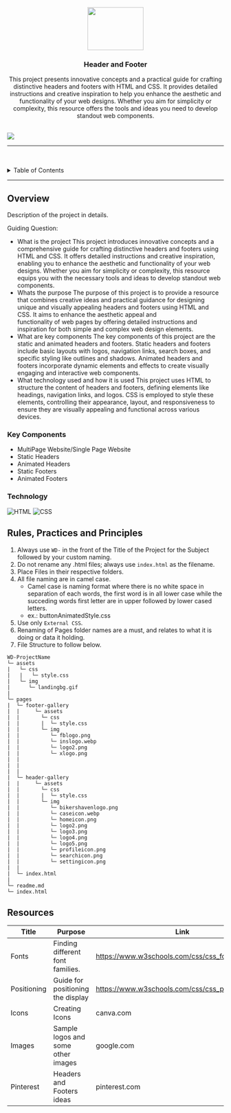 <a name="readme-top">

<br/>

<br />
<div align="center">
  <a href="https://github.com/neilll24/">
  <!-- TODO: If you want to add logo or banner you can add it here -->
    <img src= alt="Nyebe" width="130" height="100">
  </a>
<!-- TODO: Change Title to the name of the title of your Project -->
  <h3 align="center">Header and Footer</h3>
</div>
<!-- TODO: Make a short description -->
<div align="center">
  This project presents innovative concepts and a practical guide for crafting distinctive headers and footers with HTML and CSS. It provides detailed instructions and creative inspiration to help you enhance the aesthetic and functionality of your web designs. Whether you aim for simplicity or complexity, this resource offers the tools and ideas you need to develop standout web components.
</div>

<br />

<!-- TODO: Change the zyx-0314 into your github username  -->
<!-- TODO: Change the WD-Template-Project into the same name of your folder -->
![](https://visit-counter.vercel.app/counter.png?page=neilll24/WD---Seatwork-3)

---

<br />
<br />

<!-- TODO: If you want to add more layers for your readme -->
<details>
  <summary>Table of Contents</summary>
  <ol>
    <li>
      <a href="#overview">Overview</a>
      <ol>
        <li>
          <a href="#key-components">Key Components</a>
        </li>
        <li>
          <a href="#technology">Technology</a>
        </li>
      </ol>
    </li>
    <li>
      <a href="#rule,-practices-and-principles">Rules, Practices and Principles</a>
    </li>
    <li>
      <a href="#resources">Resources</a>
    </li>
  </ol>
</details>

---

## Overview

<!-- TODO: To be changed -->
<!-- The following are just sample -->
Description of the project in details.

Guiding Question:
- What is the project
  This project introduces innovative concepts and a comprehensive guide for crafting distinctive headers and footers using HTML and CSS. It offers detailed instructions and creative inspiration, enabling you to enhance the aesthetic and 
  functionality of your web designs. Whether you aim for simplicity or complexity, this resource equips you with the necessary tools and ideas to develop standout web components. 
- Whats the purpose
  The purpose of this project is to provide a resource that combines creative ideas and practical guidance for designing unique and visually appealing headers and footers using HTML and CSS. It aims to enhance the aesthetic appeal and   
  functionality of web pages by offering detailed instructions and inspiration for both simple and complex web design elements.
- What are key components
  The key components of this project are the static and animated headers and footers. Static headers and footers include basic layouts with logos, navigation links, search boxes, and specific styling like outlines and shadows. Animated 
  headers and footers incorporate dynamic elements and effects to create visually engaging and interactive web components.
- What technology used and how it is used
  This project uses HTML to structure the content of headers and footers, defining elements like headings, navigation links, and logos. CSS is employed to style these elements, controlling their appearance, layout, and responsiveness to 
  ensure they are visually appealing and functional across various devices.
### Key Components
<!-- TODO: List of Key Components -->
<!-- The following are just sample -->
- MultiPage Website/Single Page Website
- Static Headers
- Animated Headers
- Static Footers
- Animated Footers

### Technology
<!-- TODO: List of Technology Used -->
![HTML](https://img.shields.io/badge/HTML-E34F26?style=for-the-badge&logo=html5&logoColor=white)
![CSS](https://img.shields.io/badge/CSS-1572B6?style=for-the-badge&logo=css3&logoColor=white)


## Rules, Practices and Principles
1. Always use `WD-` in the front of the Title of the Project for the Subject followed by your custom naming.
2. Do not rename any .html files; always use `index.html` as the filename.
3. Place Files in their respective folders.
4. All file naming are in camel case.
   - Camel case is naming format where there is no white space in separation of each words, the first word is in all lower case while the succeding words first letter are in upper followed by lower cased letters.
   - ex.: buttonAnimatedStyle.css
5. Use only `External CSS`.
6. Renaming of Pages folder names are a must, and relates to what it is doing or data it holding.
7. File Structure to follow below.

```
WD-ProjectName
└─ assets
|   └─ css
|   |   └─ style.css
|   └─ img
|      └─ landingbg.gif
|
└─ pages
|  └─ footer-gallery
|  |     └─ assets
|  |       └─ css
|  |       |  └─ style.css
|  |       └─ img
|  |          └─ fblogo.png
|  |          └─ inslogo.webp
|  |          └─ logo2.png
|  |          └─ xlogo.png
|  |     
|  |     
|  |
|  └─ header-gallery
|  |     └─ assets
|  |       └─ css
|  |       |  └─ style.css
|  |       └─ img
|  |          └─ bikershavenlogo.png
|  |          └─ caseicon.webp
|  |          └─ homeicon.png
|  |          └─ logo2.png
|  |          └─ logo3.png
|  |          └─ logo4.png
|  |          └─ logo5.png
|  |          └─ profileicon.png
|  |          └─ searchicon.png
|  |          └─ settingicon.png
|  | 
|  └─ index.html  
|  
└─ readme.md
└─ index.html
```

## Resources

<!-- TODO: Add References -->
| Title | Purpose | Link |
|-|-|-|
| Fonts | Finding different font families. | https://www.w3schools.com/css/css_font.asp |
| Positioning | Guide for positioning the display | https://www.w3schools.com/css/css_positioning.asp |
| Icons | Creating Icons | canva.com |
| Images | Sample logos and some other images | google.com |
| Pinterest | Headers and Footers ideas | pinterest.com |
